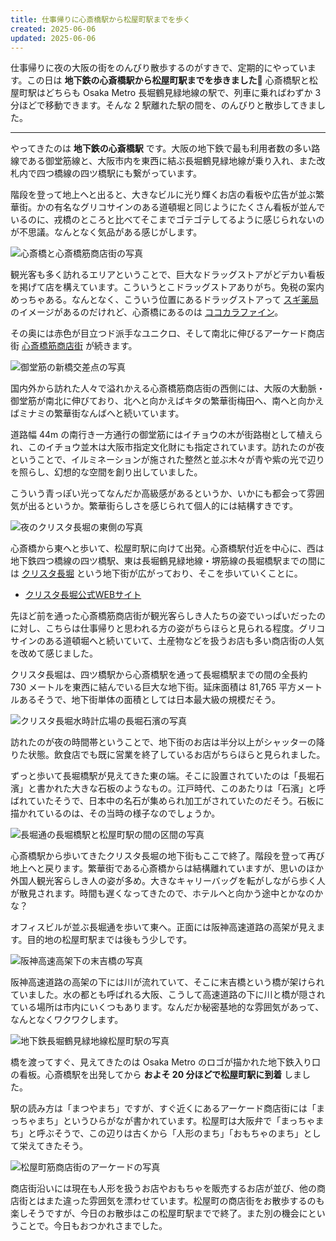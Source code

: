 ```yaml
---
title: 仕事帰りに心斎橋駅から松屋町駅までを歩く
created: 2025-06-06
updated: 2025-06-06
---
```


仕事帰りに夜の大阪の街をのんびり散歩するのがすきで、定期的にやっています。この日は **地下鉄の心斎橋駅から松屋町駅までを歩きました🚶** 心斎橋駅と松屋町駅はどちらも Osaka Metro 長堀鶴見緑地線の駅で、列車に乗ればわずか 3 分ほどで移動できます。そんな 2 駅離れた駅の間を、のんびりと散歩してきました。

---

やってきたのは **地下鉄の心斎橋駅** です。大阪の地下鉄で最も利用者数の多い路線である御堂筋線と、大阪市内を東西に結ぶ長堀鶴見緑地線が乗り入れ、また改札内で四つ橋線の四ツ橋駅にも繋がっています。

階段を登って地上へと出ると、大きなビルに光り輝くお店の看板や広告が並ぶ繁華街。かの有名なグリコサインのある道頓堀と同じようにたくさん看板が並んでいるのに、戎橋のところと比べてそこまでゴテゴテしてるように感じられないのが不思議。なんとなく気品がある感じがします。

![心斎橋と心斎橋筋商店街の写真](4a9a86a2-e77d-4c46-7e9e-0be5ad296800)

観光客も多く訪れるエリアということで、巨大なドラッグストアがどデカい看板を掲げて店を構えています。こういうとこドラッグストアありがち。免税の案内めっちゃある。なんとなく、こういう位置にあるドラッグストアって [スギ薬局](https://www.drug-sugi.co.jp/) のイメージがあるのだけれど、心斎橋にあるのは [ココカラファイン](https://www.matsukiyococokara-online.com/store/)。

その奥には赤色が目立つド派手なユニクロ、そして南北に伸びるアーケード商店街 [心斎橋筋商店街](https://www.shinsaibashi.or.jp/) が続きます。

![御堂筋の新橋交差点の写真](74054454-443a-43cc-5e89-c027d3c95f00)

国内外から訪れた人々で溢れかえる心斎橋筋商店街の西側には、大阪の大動脈・御堂筋が南北に伸びており、北へと向かえばキタの繁華街梅田へ、南へと向かえばミナミの繁華街なんばへと続いています。

道路幅 44m の南行き一方通行の御堂筋にはイチョウの木が街路樹として植えられ、このイチョウ並木は大阪市指定文化財にも指定されています。訪れたのが夜ということで、イルミネーションが施された整然と並ぶ木々が青や紫の光で辺りを照らし、幻想的な空間を創り出していました。

こういう青っぽい光ってなんだか高級感があるというか、いかにも都会って雰囲気が出るというか。繁華街らしさを感じられて個人的には結構すきです。

![夜のクリスタ長堀の東側の写真](9ca81278-7248-440c-a5db-1137f36e2100)

心斎橋から東へと歩いて、松屋町駅に向けて出発。心斎橋駅付近を中心に、西は地下鉄四つ橋線の四ツ橋駅、東は長堀鶴見緑地線・堺筋線の長堀橋駅までの間には [クリスタ長堀](https://www.crystaweb.jp/) という地下街が広がっており、そこを歩いていくことに。

- [クリスタ長堀公式WEBサイト](https://www.crystaweb.jp/)

先ほど前を通った心斎橋筋商店街が観光客らしき人たちの姿でいっぱいだったのに対し、こちらは仕事帰りと思われる方の姿がちらほらと見られる程度。グリコサインのある道頓堀へと続いていて、土産物などを扱うお店も多い商店街の人気を改めて感じました。

クリスタ長堀は、四ツ橋駅から心斎橋駅を通って長堀橋駅までの間の全長約 730 メートルを東西に結んでいる巨大な地下街。延床面積は 81,765 平方メートルあるそうで、地下街単体の面積としては日本最大級の規模だそう。

![クリスタ長堀水時計広場の長堀石濱の写真](50b48a8d-2fc4-48f1-cb20-53ad57f6a000)

訪れたのが夜の時間帯ということで、地下街のお店は半分以上がシャッターの降りた状態。飲食店でも既に営業を終了しているお店がちらほらと見られました。

ずっと歩いて長堀橋駅が見えてきた東の端。そこに設置されていたのは「長堀石濱」と書かれた大きな石板のようなもの。江戸時代、このあたりは「石濱」と呼ばれていたそうで、日本中の名石が集められ加工がされていたのだそう。石板に描かれているのは、その当時の様子なのでしょうか。

![長堀通の長堀橋駅と松屋町駅の間の区間の写真](52312b75-ec02-4b51-af55-a7d2cf5c9400)

心斎橋駅から歩いてきたクリスタ長堀の地下街もここで終了。階段を登って再び地上へと戻ります。繁華街である心斎橋からは結構離れていますが、思いのほか外国人観光客らしき人の姿が多め。大きなキャリーバッグを転がしながら歩く人が散見されます。時間も遅くなってきたので、ホテルへと向かう途中とかなのかな？

オフィスビルが並ぶ長堀通を歩いて東へ。正面には阪神高速道路の高架が見えます。目的地の松屋町駅までは後もう少しです。

![阪神高速高架下の末吉橋の写真](8d33eca3-fea2-4d34-3223-b2130a606b00)

阪神高速道路の高架の下には川が流れていて、そこに末吉橋という橋が架けられていました。水の都とも呼ばれる大阪、こうして高速道路の下に川と橋が隠されている場所は市内にいくつもあります。なんだか秘密基地的な雰囲気があって、なんとなくワクワクします。

![地下鉄長堀鶴見緑地線松屋町駅の写真](cca7c007-2bc5-418a-2959-6a26e9f9ca00)

橋を渡ってすぐ、見えてきたのは Osaka Metro のロゴが描かれた地下鉄入り口の看板。心斎橋駅を出発してから **およそ 20 分ほどで松屋町駅に到着** しました。

駅の読み方は「まつやまち」ですが、すぐ近くにあるアーケード商店街には「まっちゃまち」というひらがなが書かれています。松屋町は大阪弁で「まっちゃまち」と呼ぶそうで、この辺りは古くから「人形のまち」「おもちゃのまち」として栄えてきたそう。

![松屋町筋商店街のアーケードの写真](5bc07670-da65-459f-8756-2454394d3b00)

商店街沿いには現在も人形を扱うお店やおもちゃを販売するお店が並び、他の商店街とはまた違った雰囲気を漂わせています。松屋町の商店街をお散歩するのも楽しそうですが、今日のお散歩はこの松屋町駅までで終了。また別の機会にということで。今日もおつかれさまでした。
